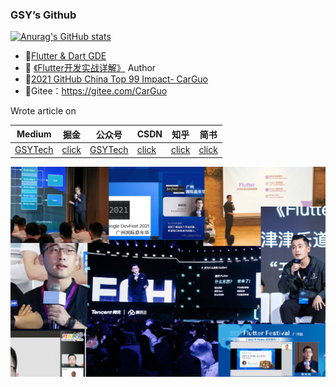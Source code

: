 ### GSY’s Github

[![Anurag's GitHub stats](https://github-readme-stats.vercel.app/api?username=carguo)](https://github.com/carguo/github-readme-stats)


- 🏅[Flutter & Dart GDE](https://developers.google.com/community/experts/directory/profile/profile-shuyu-asher-guo) 
- 📖 [《Flutter开发实战详解》](https://item.jd.com/12883054.html) Author
- 🚀[2021 GitHub China Top 99 Impact- CarGuo](https://opensource.win/CarGuo/)
- 🌲Gitee：https://gitee.com/CarGuo 

Wrote article on

| Medium                                 | 掘金                                                         | 公众号                                              | CSDN                                       | 知乎                                         | 简书                                            |
| -------------------------------------- | ------------------------------------------------------------ | --------------------------------------------------- | ------------------------------------------ | -------------------------------------------- | ----------------------------------------------- |
| [GSYTech](https://medium.com/@GSYTech) | [click](https://juejin.im/user/582aca2ba22b9d006b59ae68/posts) | [GSYTech](http://img.cdn.guoshuyu.cn/wechat_qq.png) | [click](https://blog.csdn.net/ZuoYueLiang) | [click](https://www.zhihu.com/people/carguo) | [click](https://www.jianshu.com/u/6e613846e1ea) |





![](./readme.png)




